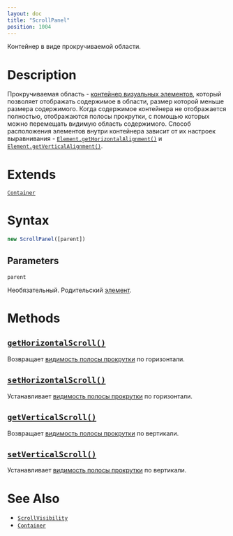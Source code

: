 ```yaml
---
layout: doc
title: "ScrollPanel"
position: 1004
---
```


Контейнер в виде прокручиваемой области.

# Description

Прокручиваемая область - [контейнер визуальных элементов](../../KeyConcepts/Container/), который
позволяет отображать содержимое в области, размер которой меньше размера содержимого. Когда
содержимое контейнера не отображается полностью, отображаются полосы прокрутки, с помощью которых
можно перемещать видимую область содержимого. Способ расположения элементов внутри контейнера
зависит от их настроек выравнивания -
[`Element.getHorizontalAlignment()`](../../KeyConcepts/Element/Element.getHorizontalAlignment/)
и [`Element.getVerticalAlignment()`](../../KeyConcepts/Element/Element.getVerticalAlignment/).

# Extends

[`Container`](../../KeyConcepts/Container/)

# Syntax

```js
new ScrollPanel([parent])
```

## Parameters

`parent`

Необязательный. Родительский [элемент](../../KeyConcepts/Element/).

# Methods

## [`getHorizontalScroll()`](ScrollPanel.getHorizontalScroll/)

Возвращает [видимость полосы прокрутки](ScrollVisibility/) по горизонтали.

## [`setHorizontalScroll()`](ScrollPanel.setHorizontalScroll/)

Устанавливает [видимость полосы прокрутки](ScrollVisibility/) по горизонтали.

## [`getVerticalScroll()`](ScrollPanel.getVerticalScroll/)

Возвращает [видимость полосы прокрутки](ScrollVisibility/) по вертикали.

## [`setVerticalScroll()`](ScrollPanel.setVerticalScroll/)

Устанавливает [видимость полосы прокрутки](ScrollVisibility/) по вертикали.

# See Also

* [`ScrollVisibility`](ScrollVisibility/)
* [`Container`](../../KeyConcepts/Container/)
